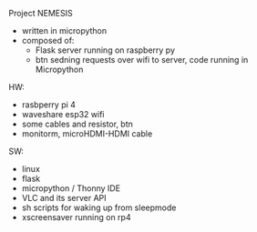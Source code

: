 Project NEMESIS

- written in micropython
- composed of:
	- Flask server running on raspberry py
	- btn sedning requests over wifi to server, code running in Micropython

HW:
- rasbperry pi 4
- waveshare esp32 wifi
- some cables and resistor, btn
- monitorm, microHDMI-HDMI cable

SW:
- linux
- flask
- micropython / Thonny IDE
- VLC and its server API
- sh scripts for waking up from sleepmode
- xscreensaver running on rp4
